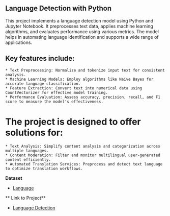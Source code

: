## Language Detection with Python
This project implements a language detection model using Python and Jupyter Notebook. It preprocesses text data, applies machine learning algorithms, and evaluates performance using various metrics. The model helps in automating language identification and supports a wide range of applications.

## Key features include:

	* Text Preprocessing: Normalize and tokenize input text for consistent analysis.
	* Machine Learning Models: Employ algorithms like Naive Bayes for accurate language classification.
	* Feature Extraction: Convert text into numerical data using CountVectorizer for effective model training.
	* Performance Evaluation: Assess accuracy, precision, recall, and F1 score to measure the model's effectiveness.

# The project is designed to offer solutions for:

	* Text Analysis: Simplify content analysis and categorization across multiple languages.
	* Content Moderation: Filter and monitor multilingual user-generated content efficiently.
	* Automated Translation Services: Preprocess and detect text language to optimize translation workflows.
**Dataset**
- <a href ="[https://github.com/BeingSaka/Credit-Card-Power-BI-Project/blob/main/customer.csv](https://github.com/BeingSaka/LanguageDetection-with-Python-Jupyter-Notebook-/blob/main/language.csv)" > Language</a>

** Link to Project**
- <a href ="(https://github.com/BeingSaka/LanguageDetection-with-Python-Jupyter-Notebook-/blob/main/LanguageDetection.ipynb)" > Language Detection</a>
